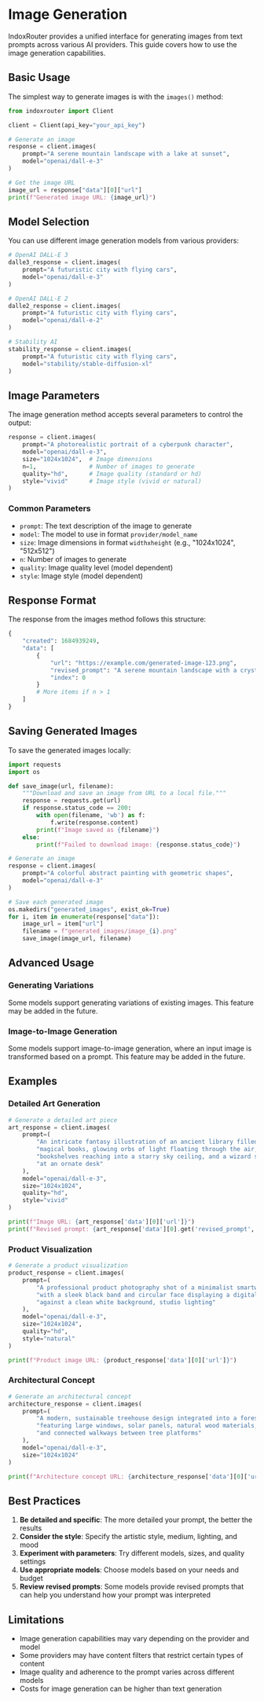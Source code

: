 # Image Generation

IndoxRouter provides a unified interface for generating images from text prompts across various AI providers. This guide covers how to use the image generation capabilities.

## Basic Usage

The simplest way to generate images is with the `images()` method:

```python
from indoxrouter import Client

client = Client(api_key="your_api_key")

# Generate an image
response = client.images(
    prompt="A serene mountain landscape with a lake at sunset",
    model="openai/dall-e-3"
)

# Get the image URL
image_url = response["data"][0]["url"]
print(f"Generated image URL: {image_url}")
```

## Model Selection

You can use different image generation models from various providers:

```python
# OpenAI DALL-E 3
dalle3_response = client.images(
    prompt="A futuristic city with flying cars",
    model="openai/dall-e-3"
)

# OpenAI DALL-E 2
dalle2_response = client.images(
    prompt="A futuristic city with flying cars",
    model="openai/dall-e-2"
)

# Stability AI
stability_response = client.images(
    prompt="A futuristic city with flying cars",
    model="stability/stable-diffusion-xl"
)
```

## Image Parameters

The image generation method accepts several parameters to control the output:

```python
response = client.images(
    prompt="A photorealistic portrait of a cyberpunk character",
    model="openai/dall-e-3",
    size="1024x1024",  # Image dimensions
    n=1,               # Number of images to generate
    quality="hd",      # Image quality (standard or hd)
    style="vivid"      # Image style (vivid or natural)
)
```

### Common Parameters

- `prompt`: The text description of the image to generate
- `model`: The model to use in format `provider/model_name`
- `size`: Image dimensions in format `widthxheight` (e.g., "1024x1024", "512x512")
- `n`: Number of images to generate
- `quality`: Image quality level (model dependent)
- `style`: Image style (model dependent)

## Response Format

The response from the images method follows this structure:

```python
{
    "created": 1684939249,
    "data": [
        {
            "url": "https://example.com/generated-image-123.png",
            "revised_prompt": "A serene mountain landscape with a crystal-clear lake reflecting the sunset colors, surrounded by pine trees and snow-capped peaks",
            "index": 0
        }
        # More items if n > 1
    ]
}
```

## Saving Generated Images

To save the generated images locally:

```python
import requests
import os

def save_image(url, filename):
    """Download and save an image from URL to a local file."""
    response = requests.get(url)
    if response.status_code == 200:
        with open(filename, 'wb') as f:
            f.write(response.content)
        print(f"Image saved as {filename}")
    else:
        print(f"Failed to download image: {response.status_code}")

# Generate an image
response = client.images(
    prompt="A colorful abstract painting with geometric shapes",
    model="openai/dall-e-3"
)

# Save each generated image
os.makedirs("generated_images", exist_ok=True)
for i, item in enumerate(response["data"]):
    image_url = item["url"]
    filename = f"generated_images/image_{i}.png"
    save_image(image_url, filename)
```

## Advanced Usage

### Generating Variations

Some models support generating variations of existing images. This feature may be added in the future.

### Image-to-Image Generation

Some models support image-to-image generation, where an input image is transformed based on a prompt. This feature may be added in the future.

## Examples

### Detailed Art Generation

```python
# Generate a detailed art piece
art_response = client.images(
    prompt=(
        "An intricate fantasy illustration of an ancient library filled with "
        "magical books, glowing orbs of light floating through the air, towering "
        "bookshelves reaching into a starry sky ceiling, and a wizard studying "
        "at an ornate desk"
    ),
    model="openai/dall-e-3",
    size="1024x1024",
    quality="hd",
    style="vivid"
)

print(f"Image URL: {art_response['data'][0]['url']}")
print(f"Revised prompt: {art_response['data'][0].get('revised_prompt', 'Not available')}")
```

### Product Visualization

```python
# Generate a product visualization
product_response = client.images(
    prompt=(
        "A professional product photography shot of a minimalist smartwatch "
        "with a sleek black band and circular face displaying a digital time "
        "against a clean white background, studio lighting"
    ),
    model="openai/dall-e-3",
    size="1024x1024",
    quality="hd",
    style="natural"
)

print(f"Product image URL: {product_response['data'][0]['url']}")
```

### Architectural Concept

```python
# Generate an architectural concept
architecture_response = client.images(
    prompt=(
        "A modern, sustainable treehouse design integrated into a forest canopy, "
        "featuring large windows, solar panels, natural wood materials, "
        "and connected walkways between tree platforms"
    ),
    model="openai/dall-e-3",
    size="1024x1024"
)

print(f"Architecture concept URL: {architecture_response['data'][0]['url']}")
```

## Best Practices

1. **Be detailed and specific**: The more detailed your prompt, the better the results
2. **Consider the style**: Specify the artistic style, medium, lighting, and mood
3. **Experiment with parameters**: Try different models, sizes, and quality settings
4. **Use appropriate models**: Choose models based on your needs and budget
5. **Review revised prompts**: Some models provide revised prompts that can help you understand how your prompt was interpreted

## Limitations

- Image generation capabilities may vary depending on the provider and model
- Some providers may have content filters that restrict certain types of content
- Image quality and adherence to the prompt varies across different models
- Costs for image generation can be higher than text generation
